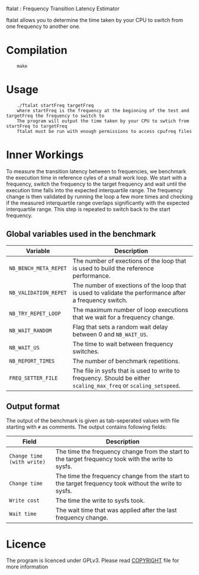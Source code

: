 ftalat : Frequency Transition Latency Estimator

ftalat allows you to determine the time taken by your CPU to switch from one frequency to another one.

# Compilation
```
    make
```

# Usage
```
    ./ftalat startFreq targetFreq
    where startFreq is the frequency at the beginning of the test and targetFreq the frequency to switch to
    The program will output the time taken by your CPU to swtich from startFreq to targetFreq
    ftalat must be run with enough permissions to access cpufreq files
```

# Inner Workings
To measure the transition latency between to frequencies, we benchmark the execution time in reference cyles of a small work loop.
We start with a frequency, switch the frequency to the target frequency and wait until the execution time falls into the expected interquartile range.
The frequency change is then validated by running the loop a few more times and checking if the measured interquartile range overlaps significantly with the expected interquartile range.
This step is repeated to switch back to the start frequency.

## Global variables used in the benchmark
| Variable | Description |
| --- | --- |
| `NB_BENCH_META_REPET` | The number of exections of the loop that is used to build the reference performance. |
| `NB_VALIDATION_REPET` | The number of exections of the loop that is used to validate the performance after a frequency switch. |
| `NB_TRY_REPET_LOOP` | The maximum number of loop executions that we wait for a frequency change. |
| `NB_WAIT_RANDOM` | Flag that sets a random wait delay between 0 and `NB_WAIT_US`. |
| `NB_WAIT_US` | The time to wait between frequency switches. |
| `NB_REPORT_TIMES` | The number of benchmark repetitions. |
| `FREQ_SETTER_FILE` | The file in sysfs that is used to write to frequency. Should be either `scaling_max_freq` or `scaling_setspeed`. |

## Output format
The output of the benchmark is given as tab-seperated values with file starting with `#` as comments.
The output contains following fields:

| Field | Description |
| --- | --- |
| `Change time (with write)` | The time the frequency change from the start to the target frequency took with the write to sysfs. |
| `Change time` | The time the frequency change from the start to the target frequency took without the write to sysfs. |
| `Write cost` | The time the write to sysfs took. |
| `Wait time` | The wait time that was applied after the last frequency change. |

# Licence
The program is licenced under GPLv3. Please read [COPYRIGHT](https://github.com/marenz2569/ftalat/blob/master/COPYRIGHT) file for more information
